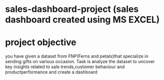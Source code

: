 # sales-dashboard-project (sales dashboard created using MS EXCEL)
# project objective
you have given a dataset from FNP(Ferns and petals)that specialize in sending gifts on various occasion. Task is analyze the dataset to uncover key insights related to sale trends,customer behaviour and productperformance and create a dashboard

